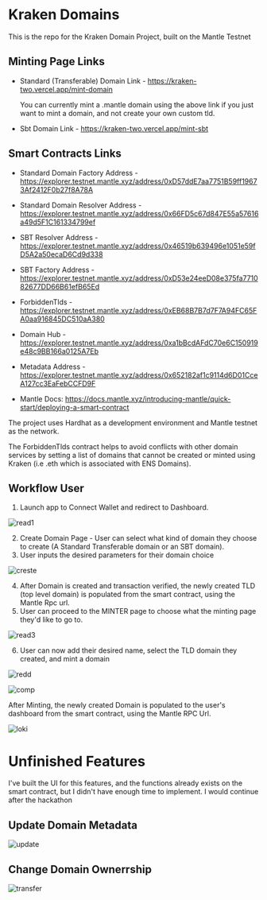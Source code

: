 # Kraken Domains

This is the repo for the Kraken Domain Project, built on the Mantle Testnet

## Minting Page Links
- Standard (Transferable) Domain Link - https://kraken-two.vercel.app/mint-domain

    You can currently mint a .mantle domain using the above link if you just want to mint a domain, and not create your own custom tld.
- Sbt Domain Link - https://kraken-two.vercel.app/mint-sbt

## Smart Contracts Links

- Standard Domain Factory Address - https://explorer.testnet.mantle.xyz/address/0xD57ddE7aa7751B59ff19673Af2412F0b27f8A78A
- Standard Domain Resolver Address - https://explorer.testnet.mantle.xyz/address/0x66FD5c67d847E55a57616a49d5F1C161334799ef
- SBT Resolver Address - https://explorer.testnet.mantle.xyz/address/0x46519b639496e1051e59fD5A2a50ecaD6Cd9d338
- SBT Factory Address - https://explorer.testnet.mantle.xyz/address/0xD53e24eeD08e375fa771082677DD66B61efB65Ed
- ForbiddenTlds - https://explorer.testnet.mantle.xyz/address/0xEB68B7B7d7F7A94FC65FA0aa916845DC510aA380
- Domain Hub - https://explorer.testnet.mantle.xyz/address/0xa1bBcdAFdC70e6C150919e48c9BB166a0125A7Eb
- Metadata Address - https://explorer.testnet.mantle.xyz/address/0x652182af1c9114d6D01CceA127cc3EaFebCCFD9F

- Mantle Docs: https://docs.mantle.xyz/introducing-mantle/quick-start/deploying-a-smart-contract

The project uses Hardhat as a development environment and Mantle testnet as the network.

The ForbiddenTlds contract helps to avoid conflicts with other domain services by setting a list of domains that cannot be created or minted using Kraken (i.e .eth which is associated with ENS Domains). 

## Workflow User
1. Launch app to Connect Wallet and redirect to Dashboard.

![read1](https://user-images.githubusercontent.com/124390899/219905144-6ba02fc6-5fb5-45e9-9ff1-0546fcd30fb6.PNG)


2. Create Domain Page - User can select what kind of domain they choose to create (A Standard Transferable domain or an SBT domain).
3. User inputs the desired parameters for their domain choice

![creste](https://user-images.githubusercontent.com/124390899/219947923-aedc8339-c0f6-4b56-b50a-2d671c516ef9.PNG)


4. After Domain is created and transaction verified, the newly created TLD (top level domain) is populated from the smart contract, using the Mantle Rpc url.
5. User can proceed to the MINTER page to choose what the minting page they'd like to go to.

![read3](https://user-images.githubusercontent.com/124390899/219905298-184f916e-8d8e-4337-8432-3ba108cfa6fa.PNG)

6. User can now add their desired name, select the TLD domain they created, and mint a domain

![redd](https://user-images.githubusercontent.com/124390899/219948164-f6da5fd1-bb9e-4f7e-bf49-86a72ab35ef4.PNG)


![comp](https://user-images.githubusercontent.com/124390899/219948087-3c8a8467-57c3-4704-9229-47b1d6ca7aae.PNG)

After Minting, the newly created Domain is populated to the user's dashboard from the smart contract, using the Mantle RPC Url.

![loki](https://user-images.githubusercontent.com/124390899/219948276-a013610b-ccb8-4584-a10c-c3272af4c3aa.PNG)


# Unfinished Features
I've built the UI for this features, and the functions already exists on the smart contract, but I didn't have enough time to implement. I would continue after the hackathon

## Update Domain Metadata

![update](https://user-images.githubusercontent.com/124390899/219949004-4d88ded0-5464-4a9b-9b52-13b809a58690.PNG)

## Change Domain Ownerrship

![transfer](https://user-images.githubusercontent.com/124390899/219949031-6dc2f6e2-ecdf-4122-a027-6ada6740401c.PNG)







